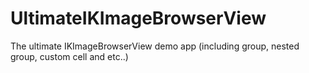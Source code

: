 UltimateIKImageBrowserView
==========================

The ultimate IKImageBrowserView demo app (including group, nested group, custom cell and etc..)